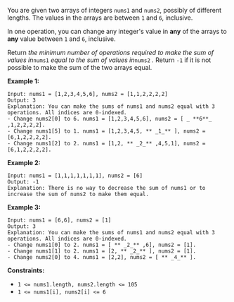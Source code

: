 You are given two arrays of integers `nums1` and `nums2`, possibly of
different lengths. The values in the arrays are between `1` and `6`,
inclusive.

In one operation, you can change any integer's value in **any** of the arrays
to **any** value between `1` and `6`, inclusive.

Return _the minimum number of operations required to make the sum of values
in_`nums1` _equal to the sum of values in_`nums2` _._ Return `-1`​​​​​ if it
is not possible to make the sum of the two arrays equal.



**Example 1:**

    
    
    Input: nums1 = [1,2,3,4,5,6], nums2 = [1,1,2,2,2,2]
    Output: 3
    Explanation: You can make the sums of nums1 and nums2 equal with 3 operations. All indices are 0-indexed.
    - Change nums2[0] to 6. nums1 = [1,2,3,4,5,6], nums2 = [ _ **6**_ ,1,2,2,2,2].
    - Change nums1[5] to 1. nums1 = [1,2,3,4,5, ** _1_** ], nums2 = [6,1,2,2,2,2].
    - Change nums1[2] to 2. nums1 = [1,2, ** _2_** ,4,5,1], nums2 = [6,1,2,2,2,2].
    

**Example 2:**

    
    
    Input: nums1 = [1,1,1,1,1,1,1], nums2 = [6]
    Output: -1
    Explanation: There is no way to decrease the sum of nums1 or to increase the sum of nums2 to make them equal.
    

**Example 3:**

    
    
    Input: nums1 = [6,6], nums2 = [1]
    Output: 3
    Explanation: You can make the sums of nums1 and nums2 equal with 3 operations. All indices are 0-indexed. 
    - Change nums1[0] to 2. nums1 = [ ** _2_** ,6], nums2 = [1].
    - Change nums1[1] to 2. nums1 = [2, ** _2_** ], nums2 = [1].
    - Change nums2[0] to 4. nums1 = [2,2], nums2 = [ ** _4_** ].
    



**Constraints:**

  * `1 <= nums1.length, nums2.length <= 105`
  * `1 <= nums1[i], nums2[i] <= 6`


